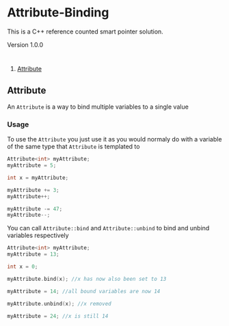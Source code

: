 # Attribute-Binding
This is a C++ reference counted smart pointer solution.

Version 1.0.0

#

1. [Attribute](#Att)

## <a name="Att"></a> Attribute
An ```Attribute``` is a way to bind multiple variables to a single value

### Usage
To use the ```Attribute``` you just use it as you would normaly do with a variable of the same type that ```Attribute``` is templated to
```C++
Attribute<int> myAttribute;
myAttribute = 5;

int x = myAttribute;

myAttribute += 3;
myAttribute++;

myAttribute -= 47;
myAttribute--;
```

You can call ```Attribute::bind``` and ```Attribute::unbind``` to bind and unbind variables respectively
```C++
Attribute<int> myAttribute;
myAttribute = 13;

int x = 0;

myAttribute.bind(x); //x has now also been set to 13

myAttribute = 14; //all bound variables are now 14

myAttribute.unbind(x); //x removed

myAttribute = 24; //x is still 14
```